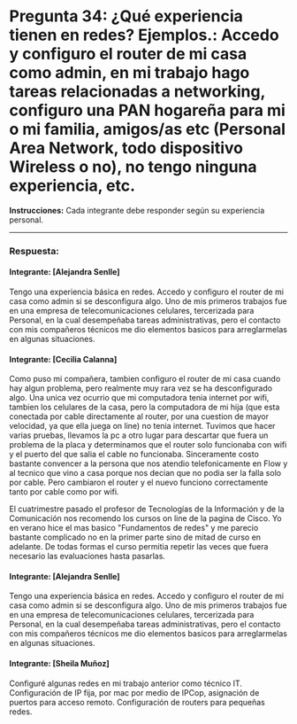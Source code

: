 # Pregunta 34: ¿Qué experiencia tienen en redes? Ejemplos.: Accedo y configuro el router de mi casa como admin, en mi trabajo hago tareas relacionadas a networking, configuro una PAN hogareña para mi o mi familia, amigos/as etc (Personal Area Network, todo dispositivo Wireless o no), no tengo ninguna experiencia, etc.


**Instrucciones:** Cada integrante debe responder según su experiencia personal. 

---

### **Respuesta:**

#### Integrante: [Alejandra Senlle]  
Tengo una experiencia básica en redes. Accedo y configuro el router de mi casa como admin si se desconfigura algo. Uno de mis primeros trabajos fue en una empresa de telecomunicaciones celulares, tercerizada para Personal, en la cual desempeñaba tareas administrativas, pero el contacto con mis compañeros técnicos me dio elementos basicos para arreglarmelas en algunas situaciones.  

#### Integrante: [Cecilia Calanna]  
Como puso mi compañera, tambien configuro el router de mi casa cuando hay algun problema, pero realmente muy rara vez se ha desconfigurado algo. Una unica vez ocurrio que mi computadora tenia internet por wifi, tambien los celulares de la casa, pero la computadora de mi hija (que esta conectada por cable directamente al router, por una cuestion de mayor velocidad, ya que ella juega on line) no tenia internet. Tuvimos que hacer varias pruebas, llevamos la pc a otro lugar para descartar que fuera un problema de la placa y determinamos que el router solo funcionaba con wifi y el puerto del que salia el cable no funcionaba. Sinceramente costo bastante convencer a la persona que nos atendio telefonicamente en Flow y al tecnico que vino a casa porque nos decian que no podia ser la falla solo por cable. Pero cambiaron el router y el nuevo funciono correctamente tanto por cable como por wifi. 

El cuatrimestre pasado el profesor de Tecnologías de la Información y de la Comunicación nos recomendo los cursos on line de la pagina de Cisco. Yo en verano hice el mas basico "Fundamentos de redes" y me parecio bastante complicado no en la primer parte sino de mitad de curso en adelante. De todas formas el curso permitia repetir las veces que fuera necesario las evaluaciones hasta pasarlas.

#### Integrante: [Alejandra Senlle]  
Tengo una experiencia básica en redes. Accedo y configuro el router de mi casa como admin si se desconfigura algo. Uno de mis primeros trabajos fue en una empresa de telecomunicaciones celulares, tercerizada para Personal, en la cual desempeñaba tareas administrativas, pero el contacto con mis compañeros técnicos me dio elementos basicos para arreglarmelas en algunas situaciones.  

#### Integrante: [Sheila Muñoz]
Configuré algunas redes en mi trabajo anterior como técnico IT. Configuración de IP fija, por mac por medio de IPCop, asignación de puertos para acceso remoto. Configuración de routers para pequeñas redes. 